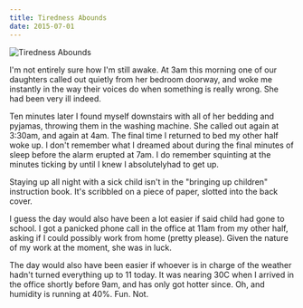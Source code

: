 ```yaml
---
title: Tiredness Abounds
date: 2015-07-01
---
```


![Tiredness Abounds](https://source.unsplash.com/npxXWgQ33ZQ/1600x900)

I'm not entirely sure how I'm still awake. At 3am this morning one of our daughters called out quietly from her bedroom doorway, and woke me instantly in the way their voices do when something is really wrong. She had been very ill indeed.

Ten minutes later I found myself downstairs with all of her bedding and pyjamas, throwing them in the washing machine. She called out again at 3:30am, and again at 4am. The final time I returned to bed my other half woke up. I don't remember what I dreamed about during the final minutes of sleep before the alarm erupted at 7am. I do remember squinting at the minutes ticking by until I knew I absolutelyhad to get up.

Staying up all night with a sick child isn't in the "bringing up children" instruction book. It's scribbled on a piece of paper, slotted into the back cover.

I guess the day would also have been a lot easier if said child had gone to school. I got a panicked phone call in the office at 11am from my other half, asking if I could possibly work from home (pretty please). Given the nature of my work at the moment, she was in luck.

The day would also have been easier if whoever is in charge of the weather hadn't turned everything up to 11 today. It was nearing 30C when I arrived in the office shortly before 9am, and has only got hotter since. Oh, and humidity is running at 40%. Fun. Not.